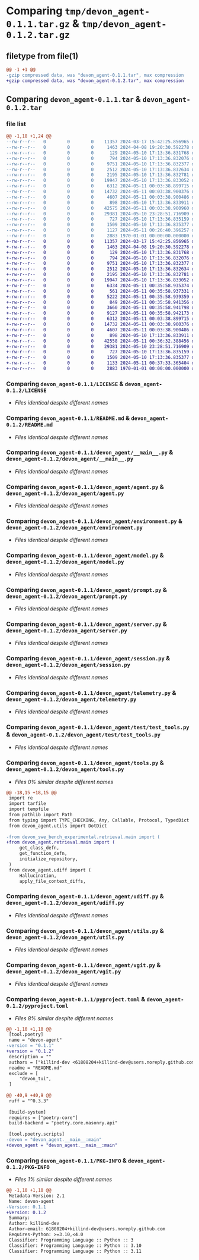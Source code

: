 # Comparing `tmp/devon_agent-0.1.1.tar.gz` & `tmp/devon_agent-0.1.2.tar.gz`

## filetype from file(1)

```diff
@@ -1 +1 @@
-gzip compressed data, was "devon_agent-0.1.1.tar", max compression
+gzip compressed data, was "devon_agent-0.1.2.tar", max compression
```

## Comparing `devon_agent-0.1.1.tar` & `devon_agent-0.1.2.tar`

### file list

```diff
@@ -1,18 +1,24 @@
--rw-r--r--   0        0        0    11357 2024-03-17 15:42:25.856965 devon_agent-0.1.1/LICENSE
--rw-r--r--   0        0        0     1463 2024-04-08 19:20:30.592278 devon_agent-0.1.1/README.md
--rw-r--r--   0        0        0      129 2024-05-10 17:13:36.831768 devon_agent-0.1.1/devon_agent/TODO
--rw-r--r--   0        0        0      794 2024-05-10 17:13:36.832076 devon_agent-0.1.1/devon_agent/__main__.py
--rw-r--r--   0        0        0     9751 2024-05-10 17:13:36.832377 devon_agent-0.1.1/devon_agent/agent.py
--rw-r--r--   0        0        0     2512 2024-05-10 17:13:36.832634 devon_agent-0.1.1/devon_agent/environment.py
--rw-r--r--   0        0        0     2195 2024-05-10 17:13:36.832781 devon_agent-0.1.1/devon_agent/model.py
--rw-r--r--   0        0        0    19947 2024-05-10 17:13:36.833052 devon_agent-0.1.1/devon_agent/prompt.py
--rw-r--r--   0        0        0     6312 2024-05-11 00:03:38.899715 devon_agent-0.1.1/devon_agent/server.py
--rw-r--r--   0        0        0    14732 2024-05-11 00:03:38.900376 devon_agent-0.1.1/devon_agent/session.py
--rw-r--r--   0        0        0     4607 2024-05-11 00:03:38.900486 devon_agent-0.1.1/devon_agent/telemetry.py
--rw-r--r--   0        0        0      898 2024-05-10 17:13:36.833911 devon_agent-0.1.1/devon_agent/test/test_tools.py
--rw-r--r--   0        0        0    42575 2024-05-11 00:03:38.900960 devon_agent-0.1.1/devon_agent/tools.py
--rw-r--r--   0        0        0    29381 2024-05-10 23:28:51.716909 devon_agent-0.1.1/devon_agent/udiff.py
--rw-r--r--   0        0        0      727 2024-05-10 17:13:36.835159 devon_agent-0.1.1/devon_agent/utils.py
--rw-r--r--   0        0        0     1509 2024-05-10 17:13:36.835377 devon_agent-0.1.1/devon_agent/vgit.py
--rw-r--r--   0        0        0     1127 2024-05-11 00:26:40.396257 devon_agent-0.1.1/pyproject.toml
--rw-r--r--   0        0        0     2883 1970-01-01 00:00:00.000000 devon_agent-0.1.1/PKG-INFO
+-rw-r--r--   0        0        0    11357 2024-03-17 15:42:25.856965 devon_agent-0.1.2/LICENSE
+-rw-r--r--   0        0        0     1463 2024-04-08 19:20:30.592278 devon_agent-0.1.2/README.md
+-rw-r--r--   0        0        0      129 2024-05-10 17:13:36.831768 devon_agent-0.1.2/devon_agent/TODO
+-rw-r--r--   0        0        0      794 2024-05-10 17:13:36.832076 devon_agent-0.1.2/devon_agent/__main__.py
+-rw-r--r--   0        0        0     9751 2024-05-10 17:13:36.832377 devon_agent-0.1.2/devon_agent/agent.py
+-rw-r--r--   0        0        0     2512 2024-05-10 17:13:36.832634 devon_agent-0.1.2/devon_agent/environment.py
+-rw-r--r--   0        0        0     2195 2024-05-10 17:13:36.832781 devon_agent-0.1.2/devon_agent/model.py
+-rw-r--r--   0        0        0    19947 2024-05-10 17:13:36.833052 devon_agent-0.1.2/devon_agent/prompt.py
+-rw-r--r--   0        0        0     6334 2024-05-11 00:35:58.935374 devon_agent-0.1.2/devon_agent/retrieval/ast_extractor.py
+-rw-r--r--   0        0        0      561 2024-05-11 00:35:58.937331 devon_agent-0.1.2/devon_agent/retrieval/ast_parser.py
+-rw-r--r--   0        0        0     5222 2024-05-11 00:35:58.939359 devon_agent-0.1.2/devon_agent/retrieval/codebase_graph.py
+-rw-r--r--   0        0        0      849 2024-05-11 00:35:58.941356 devon_agent-0.1.2/devon_agent/retrieval/file_discovery.py
+-rw-r--r--   0        0        0     3660 2024-05-11 00:35:58.941798 devon_agent-0.1.2/devon_agent/retrieval/graph_visualization.py
+-rw-r--r--   0        0        0     9127 2024-05-11 00:35:58.942173 devon_agent-0.1.2/devon_agent/retrieval/main.py
+-rw-r--r--   0        0        0     6312 2024-05-11 00:03:38.899715 devon_agent-0.1.2/devon_agent/server.py
+-rw-r--r--   0        0        0    14732 2024-05-11 00:03:38.900376 devon_agent-0.1.2/devon_agent/session.py
+-rw-r--r--   0        0        0     4607 2024-05-11 00:03:38.900486 devon_agent-0.1.2/devon_agent/telemetry.py
+-rw-r--r--   0        0        0      898 2024-05-10 17:13:36.833911 devon_agent-0.1.2/devon_agent/test/test_tools.py
+-rw-r--r--   0        0        0    42558 2024-05-11 00:36:32.388456 devon_agent-0.1.2/devon_agent/tools.py
+-rw-r--r--   0        0        0    29381 2024-05-10 23:28:51.716909 devon_agent-0.1.2/devon_agent/udiff.py
+-rw-r--r--   0        0        0      727 2024-05-10 17:13:36.835159 devon_agent-0.1.2/devon_agent/utils.py
+-rw-r--r--   0        0        0     1509 2024-05-10 17:13:36.835377 devon_agent-0.1.2/devon_agent/vgit.py
+-rw-r--r--   0        0        0     1133 2024-05-11 00:37:33.365404 devon_agent-0.1.2/pyproject.toml
+-rw-r--r--   0        0        0     2883 1970-01-01 00:00:00.000000 devon_agent-0.1.2/PKG-INFO
```

### Comparing `devon_agent-0.1.1/LICENSE` & `devon_agent-0.1.2/LICENSE`

 * *Files identical despite different names*

### Comparing `devon_agent-0.1.1/README.md` & `devon_agent-0.1.2/README.md`

 * *Files identical despite different names*

### Comparing `devon_agent-0.1.1/devon_agent/__main__.py` & `devon_agent-0.1.2/devon_agent/__main__.py`

 * *Files identical despite different names*

### Comparing `devon_agent-0.1.1/devon_agent/agent.py` & `devon_agent-0.1.2/devon_agent/agent.py`

 * *Files identical despite different names*

### Comparing `devon_agent-0.1.1/devon_agent/environment.py` & `devon_agent-0.1.2/devon_agent/environment.py`

 * *Files identical despite different names*

### Comparing `devon_agent-0.1.1/devon_agent/model.py` & `devon_agent-0.1.2/devon_agent/model.py`

 * *Files identical despite different names*

### Comparing `devon_agent-0.1.1/devon_agent/prompt.py` & `devon_agent-0.1.2/devon_agent/prompt.py`

 * *Files identical despite different names*

### Comparing `devon_agent-0.1.1/devon_agent/server.py` & `devon_agent-0.1.2/devon_agent/server.py`

 * *Files identical despite different names*

### Comparing `devon_agent-0.1.1/devon_agent/session.py` & `devon_agent-0.1.2/devon_agent/session.py`

 * *Files identical despite different names*

### Comparing `devon_agent-0.1.1/devon_agent/telemetry.py` & `devon_agent-0.1.2/devon_agent/telemetry.py`

 * *Files identical despite different names*

### Comparing `devon_agent-0.1.1/devon_agent/test/test_tools.py` & `devon_agent-0.1.2/devon_agent/test/test_tools.py`

 * *Files identical despite different names*

### Comparing `devon_agent-0.1.1/devon_agent/tools.py` & `devon_agent-0.1.2/devon_agent/tools.py`

 * *Files 0% similar despite different names*

```diff
@@ -18,15 +18,15 @@
 import re
 import tarfile
 import tempfile
 from pathlib import Path
 from typing import TYPE_CHECKING, Any, Callable, Protocol, TypedDict
 from devon_agent.utils import DotDict
 
-from devon_swe_bench_experimental.retrieval.main import (
+from devon_agent.retrieval.main import (
     get_class_defn,
     get_function_defn,
     initialize_repository,
 )
 from devon_agent.udiff import (
     Hallucination,
     apply_file_context_diffs,
```

### Comparing `devon_agent-0.1.1/devon_agent/udiff.py` & `devon_agent-0.1.2/devon_agent/udiff.py`

 * *Files identical despite different names*

### Comparing `devon_agent-0.1.1/devon_agent/utils.py` & `devon_agent-0.1.2/devon_agent/utils.py`

 * *Files identical despite different names*

### Comparing `devon_agent-0.1.1/devon_agent/vgit.py` & `devon_agent-0.1.2/devon_agent/vgit.py`

 * *Files identical despite different names*

### Comparing `devon_agent-0.1.1/pyproject.toml` & `devon_agent-0.1.2/pyproject.toml`

 * *Files 8% similar despite different names*

```diff
@@ -1,10 +1,10 @@
 [tool.poetry]
 name = "devon-agent"
-version = "0.1.1"
+version = "0.1.2"
 description = ""
 authors = ["killind-dev <61808204+killind-dev@users.noreply.github.com>","mihir1003 <mihir1003@gmail.com>"]
 readme = "README.md"
 exclude = [
     "devon_tui",
 ]
 
@@ -40,9 +40,9 @@
 ruff = "^0.3.3"
 
 [build-system]
 requires = ["poetry-core"]
 build-backend = "poetry.core.masonry.api"
 
 [tool.poetry.scripts]
-devon = "devon_agent.__main__:main"
+devon_agent = "devon_agent.__main__:main"
```

### Comparing `devon_agent-0.1.1/PKG-INFO` & `devon_agent-0.1.2/PKG-INFO`

 * *Files 1% similar despite different names*

```diff
@@ -1,10 +1,10 @@
 Metadata-Version: 2.1
 Name: devon-agent
-Version: 0.1.1
+Version: 0.1.2
 Summary: 
 Author: killind-dev
 Author-email: 61808204+killind-dev@users.noreply.github.com
 Requires-Python: >=3.10,<4.0
 Classifier: Programming Language :: Python :: 3
 Classifier: Programming Language :: Python :: 3.10
 Classifier: Programming Language :: Python :: 3.11
```

